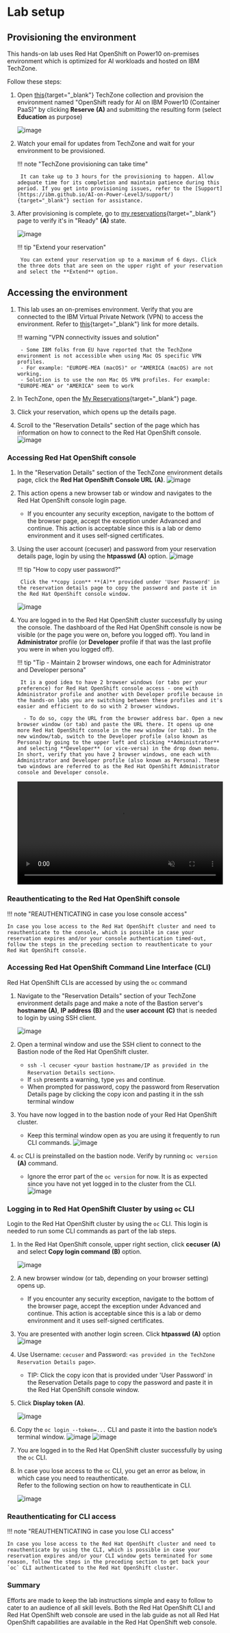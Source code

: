 # Lab setup

## Provisioning the environment

This hands-on lab uses Red Hat OpenShift on Power10 on-premises environment which is optimized for AI workloads and hosted on IBM TechZone.

Follow these steps:

1. Open [this](https://techzone.ibm.com/collection/generative-ai-demos-on-ibm-power/environments){target="_blank"} TechZone collection and provision the environment named "OpenShift ready for AI on IBM Power10 (Container PaaS)" by clicking **Reserve** **(A)** and submitting the resulting form (select **Education** as purpose)
   
     ![image](https://github.com/user-attachments/assets/9c5c4702-509b-4757-b91e-2098ae818454)
   
3. Watch your email for updates from TechZone and wait for your environment to be provisioned.

    !!! note "TechZone provisioning can take time"

        It can take up to 3 hours for the provisioning to happen. Allow adequate time for its completion and maintain patience during this period. If you get into provisioning issues, refer to the [Support](https://ibm.github.io/AI-on-Power-Level3/support/){target="_blank"} section for assistance.
   
5. After provisioning is complete, go to [my reservations](https://techzone.ibm.com/my/reservations){target="_blank"} page to verify it's in "Ready" **(A)** state.

     ![image](https://github.com/user-attachments/assets/46640f65-545e-4dca-aa7a-6c0b6ca771f8)

    !!! tip "Extend your reservation"

        You can extend your reservation up to a maximum of 6 days. Click the three dots that are seen on the upper right of your reservation and select the **Extend** option.

## Accessing the environment

1. This lab uses an on-premises environment. Verify that you are connected to the IBM Virtual Private Network (VPN) to access the environment. Refer to [this](https://github.com/IBM/itz-support-public/blob/main/IBM-On-premise/IBM-On-premise-Runbooks/configure-vpn.md){target="_blank"} link for more details.

    !!! warning "VPN connectivity issues and solution"

        - Some IBM folks from EU have reported that the TechZone environment is not accessible when using Mac OS specific VPN profiles.
        - For example: "EUROPE-MEA (macOS)" or "AMERICA (macOS) are not working.
        - Solution is to use the non Mac OS VPN profiles. For example: "EUROPE-MEA" or "AMERICA" seem to work      
   
3. In TechZone, open the [My Reservations](https://techzone.ibm.com/my/reservations){target="_blank"} page.
4. Click your reservation, which opens up the details page.
5. Scroll to the "Reservation Details" section of the page which has information on how to connect to the Red Hat OpenShift console.
   ![image](https://github.com/user-attachments/assets/9e7df820-6a8b-4cc6-9ca3-b2a8cdc7decb)

### Accessing Red Hat OpenShift console

1. In the "Reservation Details" section of the TechZone environment details page, click the **Red Hat OpenShift Console URL** **(A)**.
     ![image](https://github.com/user-attachments/assets/68c271a0-0077-4cf7-9080-b031b2070cb6)
   
3. This action opens a new browser tab or window and navigates to the Red Hat OpenShift console login page.
      - If you encounter any security exception, navigate to the bottom of the browser page, accept the exception under Advanced and continue. This action is acceptable since this is a lab or demo environment and it uses self-signed certificates.
4. Using the user account (cecuser) and password from your reservation details page, login by using the **htpasswd** **(A)** option.
     ![image](https://github.com/user-attachments/assets/61c1015c-41ab-4400-9b83-ad8f6e2cba10)
   
    !!! tip "How to copy user password?"

        Click the **copy icon** **(A)** provided under 'User Password' in the reservation details page to copy the password and paste it in the Red Hat OpenShift console window.

     ![image](https://github.com/user-attachments/assets/33fe60d7-c285-4d55-a830-73bac9e8b032)     

7. You are logged in to the Red Hat OpenShift cluster successfully by using the console. The dashboard of the Red Hat OpenShift console is now be visible (or the page you were on, before you logged off). You land in **Administrator** profile (or **Developer** profile if that was the last profile you were in when you logged off).
   
    !!! tip "Tip - Maintain 2 browser windows, one each for Administrator and Developer persona"
   
        It is a good idea to have 2 browser windows (or tabs per your preference) for Red Hat OpenShift console access - one with Administrator profile and another with Developer profile because in the hands-on labs you are switching between these profiles and it's easier and efficient to do so with 2 browser windows.
   
         - To do so, copy the URL from the browser address bar. Open a new browser window (or tab) and paste the URL there. It opens up one more Red Hat OpenShift console in the new window (or tab). In the new window/tab, switch to the Developer profile (also known as Persona) by going to the upper left and clicking **Administrator** and selecting **Developer** (or vice-versa) in the drop down menu. In short, verify that you have 2 browser windows, one each with Administrator and Developer profile (also known as Persona). These two windows are referred to as the Red Hat OpenShift Administrator console and Developer console.

    <video style="width:100%" muted="true" autoplay="true" loop="true" controls="" alt="type:video">
       <source src="https://github.com/user-attachments/assets/a622a195-00a6-4950-b2e5-686b04fa3401" type="video/mp4">
    </video>

### Reauthenticating to the Red Hat OpenShift console

!!! note "REAUTHENTICATING in case you lose console access"
   
    In case you lose access to the Red Hat OpenShift cluster and need to reauthenticate to the console, which is possible in case your reservation expires and/or your console authentication timed-out, follow the steps in the preceding section to reauthenticate to your Red Hat OpenShift console.

### Accessing Red Hat OpenShift Command Line Interface (CLI)

Red Hat OpenShift CLIs are accessed by using the `oc` command

1. Navigate to the "Reservation Details" section of your TechZone environment details page and make a note of the Bastion server's **hostname** **(A)**, **IP address** **(B)** and the **user account** **(C)** that is needed to login by using SSH client.

      ![image](https://github.com/user-attachments/assets/ecef8ba6-9790-4c75-94e0-3be409bff4ea)
   
3. Open a terminal window and use the SSH client to connect to the Bastion node of the Red Hat OpenShift cluster.
      - `ssh -l cecuser <your bastion hostname/IP as provided in the Reservation Details section>`.
      - If `ssh` presents a warning, type `yes` and continue.
      - When prompted for password, copy the password from Reservation Details page by clicking the copy icon and pasting it in the ssh terminal window
4. You have now logged in to the bastion node of your Red Hat OpenShift cluster.
      - Keep this terminal window open as you are using it frequently to run CLI commands.
            ![image](https://github.com/user-attachments/assets/576d86f0-8873-492c-8b13-9433c9f25604)
        
5. `oc` CLI is preinstalled on the bastion node. Verify by running `oc version` **(A)** command.
      - Ignore the error part of the `oc version` for now. It is as expected since you have not yet logged in to the cluster from the CLI.  
            ![image](https://github.com/user-attachments/assets/b0e21c56-3757-4771-bb47-42d3aaf5591f)

### Logging in to Red Hat OpenShift Cluster by using `oc` CLI
Login to the Red Hat OpenShift cluster by using the `oc` CLI. This login is needed to run some CLI commands as part of the lab steps.

1. In the Red Hat OpenShift console, upper right section, click **cecuser** **(A)** and select **Copy login command** **(B)** option.
   
     ![image](https://github.com/user-attachments/assets/52c8e57b-d507-4b48-9eb8-d3843fc9d3d4)
   
3. A new browser window (or tab, depending on your browser setting) opens up.
      - If you encounter any security exception, navigate to the bottom of the browser page, accept the exception under Advanced and continue. This action is acceptable since this is a lab or demo environment and it uses self-signed certificates.
4. You are presented with another login screen. Click **htpasswd** **(A)** option
   ![image](https://github.com/user-attachments/assets/1fb91841-e243-4d56-a4f1-1068fb3058df)

5. Use Username: `cecuser` and Password: `<as provided in the TechZone Reservation Details page>`.
      - TIP: Click the copy icon that is provided under 'User Password' in the Reservation Details page to copy the password and paste it in the Red Hat OpenShift console window.
6. Click **Display token** **(A)**.
   
     ![image](https://github.com/user-attachments/assets/45865182-61f6-4bfd-86ec-4b5f43e99706)
   
7. Copy the `oc login --token=...` CLI and paste it into the bastion node’s terminal window.
     ![image](https://github.com/user-attachments/assets/75ad62a0-d0a0-45f6-8797-fedad6e5877a)
     ![image](https://github.com/user-attachments/assets/a2753a4c-86d6-49ca-96c8-54f3ed7dbac5)
8. You are logged in to the Red Hat OpenShift cluster successfully by using the `oc` CLI.
9. In case you lose access to the `oc` CLI, you get an error as below, in which case you need to reauthenticate.<br>
   Refer to the following section on how to reauthenticate in CLI.

     ![image](https://github.com/user-attachments/assets/a1e8d00c-64d0-41ab-997c-540378df0544)
   
### Reauthenticating for CLI access

!!! note "REAUTHENTICATING in case you lose CLI access"
      
    In case you lose access to the Red Hat OpenShift cluster and need to reauthenticate by using the CLI, which is possible in case your reservation expires and/or your CLI window gets terminated for some reason, follow the steps in the preceding section to get back your `oc` CLI authenticated to the Red Hat OpenShift cluster.

### Summary
Efforts are made to keep the lab instructions simple and easy to follow to cater to an audience of all skill levels.
Both the Red Hat OpenShift CLI and Red Hat OpenShift web console are used in the lab guide as not all Red Hat OpenShift capabilities are available in the Red Hat OpenShift web console.
